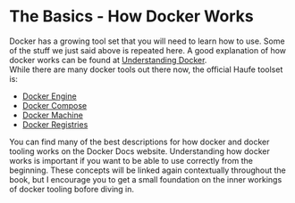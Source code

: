 # The Basics - How Docker Works

Docker has a growing tool set that you will need to learn how to use. Some of the stuff we just said above is repeated here. A good explanation of how docker works can be found at [Understanding Docker](https://docs.docker.com/engine/understanding-docker/).  
While there are many docker tools out there now, the official Haufe toolset is:

* [Docker Engine](https://docs.docker.com/engine/understanding-docker#what-is-docker-engine)
* [Docker Compose](https://docs.docker.com/compose/overview/)
* [Docker Machine](https://docs.docker.com/machine/overview/)
* [Docker Registries](https://docs.docker.com/engine/understanding-docker/#docker-registries)

You can find many of the best descriptions for how docker and docker tooling works on the Docker Docs website. Understanding how docker works is important if you want to be able to use correctly from the beginning. These concepts will be linked again contextually throughout the book, but I encourage you to get a small foundation on the inner workings of docker tooling bofore diving in. 



